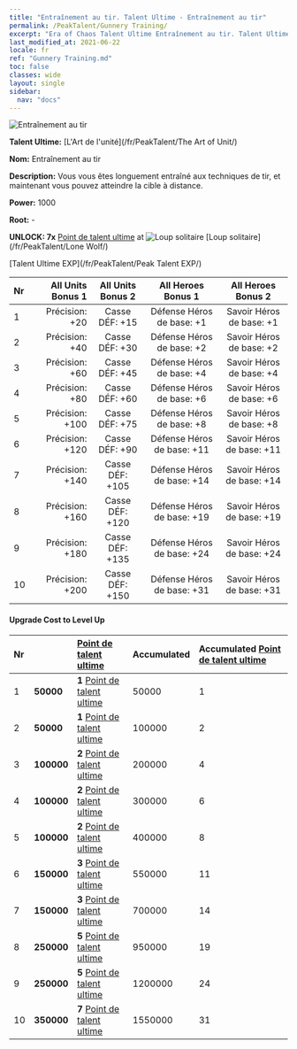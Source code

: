 ```yaml
---
title: "Entraînement au tir. Talent Ultime - Entraînement au tir"
permalink: /PeakTalent/Gunnery Training/
excerpt: "Era of Chaos Talent Ultime Entraînement au tir. Talent Ultime Entraînement au tir. Entraînement au tir"
last_modified_at: 2021-06-22
locale: fr
ref: "Gunnery Training.md"
toc: false
classes: wide
layout: single
sidebar:
  nav: "docs"
---
```


  ![Entraînement au tir](/images/pt/talent_2008.png)

  **Talent Ultime:** [L'Art de l'unité](/fr/PeakTalent/The Art of Unit/)

  **Nom:** Entraînement au tir

  **Description:** Vous vous êtes longuement entraîné aux techniques de tir, et maintenant vous pouvez atteindre la cible à distance.

  **Power:** 1000

  **Root:** -

  **UNLOCK: 7x** [Point de talent ultime](/ItemsFR/con_934/) at ![Loup solitaire](/images/pt/talent_2001.png) [Loup solitaire](/fr/PeakTalent/Lone Wolf/)

  [Talent Ultime EXP](/fr/PeakTalent/Peak Talent EXP/)

  | Nr | All Units Bonus 1 | All Units Bonus 2 | All Heroes Bonus 1 | All Heroes Bonus 2 |
  |:---|--------------:|:-------------:|:-------------:|:-------------:|
  | 1 | Précision: +20 | Casse DÉF: +15 | Défense Héros de base: +1 | Savoir Héros de base: +1 |
  | 2 | Précision: +40 | Casse DÉF: +30 | Défense Héros de base: +2 | Savoir Héros de base: +2 |
  | 3 | Précision: +60 | Casse DÉF: +45 | Défense Héros de base: +4 | Savoir Héros de base: +4 |
  | 4 | Précision: +80 | Casse DÉF: +60 | Défense Héros de base: +6 | Savoir Héros de base: +6 |
  | 5 | Précision: +100 | Casse DÉF: +75 | Défense Héros de base: +8 | Savoir Héros de base: +8 |
  | 6 | Précision: +120 | Casse DÉF: +90 | Défense Héros de base: +11 | Savoir Héros de base: +11 |
  | 7 | Précision: +140 | Casse DÉF: +105 | Défense Héros de base: +14 | Savoir Héros de base: +14 |
  | 8 | Précision: +160 | Casse DÉF: +120 | Défense Héros de base: +19 | Savoir Héros de base: +19 |
  | 9 | Précision: +180 | Casse DÉF: +135 | Défense Héros de base: +24 | Savoir Héros de base: +24 |
  | 10 | Précision: +200 | Casse DÉF: +150 | Défense Héros de base: +31 | Savoir Héros de base: +31 |


#### Upgrade Cost to Level Up

  | Nr | <i class="fas fa-coins"/> | [Point de talent ultime](/ItemsFR/con_934/) | Accumulated <i class="fas fa-coins"/> | Accumulated [Point de talent ultime](/ItemsFR/con_934/) |
  |:---|:--------------|:-------------|:-------------|:-------------|
  | 1 | **50000** | **1** [Point de talent ultime](/ItemsFR/con_934/) | 50000 | 1 |
  | 2 | **50000** | **1** [Point de talent ultime](/ItemsFR/con_934/) | 100000 | 2 |
  | 3 | **100000** | **2** [Point de talent ultime](/ItemsFR/con_934/) | 200000 | 4 |
  | 4 | **100000** | **2** [Point de talent ultime](/ItemsFR/con_934/) | 300000 | 6 |
  | 5 | **100000** | **2** [Point de talent ultime](/ItemsFR/con_934/) | 400000 | 8 |
  | 6 | **150000** | **3** [Point de talent ultime](/ItemsFR/con_934/) | 550000 | 11 |
  | 7 | **150000** | **3** [Point de talent ultime](/ItemsFR/con_934/) | 700000 | 14 |
  | 8 | **250000** | **5** [Point de talent ultime](/ItemsFR/con_934/) | 950000 | 19 |
  | 9 | **250000** | **5** [Point de talent ultime](/ItemsFR/con_934/) | 1200000 | 24 |
  | 10 | **350000** | **7** [Point de talent ultime](/ItemsFR/con_934/) | 1550000 | 31 |
